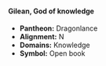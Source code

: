 #### Gilean, God of knowledge
- **Pantheon:** Dragonlance
- **Alignment:** N
- **Domains:** Knowledge
- **Symbol:** Open book